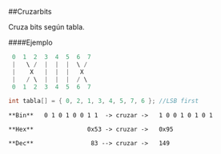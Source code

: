 ##Cruzarbits

Cruza bits según tabla.

####Ejemplo

```C
 0  1  2  3  4  5  6  7
 |   \ /  |  |  |  \ /
 |    X   |  |  |   X
 |   / \  |  |  |  / \
 0  1  2  3  4  5  6  7

int tabla[] = { 0, 2, 1, 3, 4, 5, 7, 6 }; //LSB first

```

```
**Bin**   0 1 0 1 0 0 1 1  -> cruzar ->   1 0 0 1 0 1 0 1 

**Hex**               0x53 -> cruzar ->   0x95  

**Dec**                83 --> cruzar ->   149  
```









